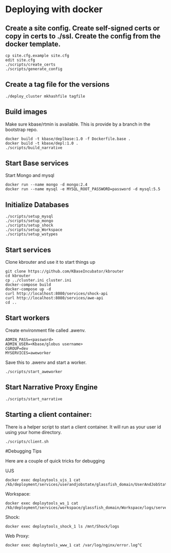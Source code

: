 # Deploying with docker

## Create a site config.  Create self-signed certs or copy in certs to ./ssl.  Create the config from the docker template.

    cp site.cfg.example site.cfg
    edit site.cfg
    ./scripts/create_certs
    ./scripts/generate_config

## Create a tag file for the versions

    ./deploy_cluster mkhashfile tagfile

## Build images

Make sure kbase/rtmin is available. This is provide by a branch in the bootstrap repo.

    docker build -t kbase/deplbase:1.0 -f Dockerfile.base .
    docker build -t kbase/depl:1.0 .
    ./scripts/build_narrative

## Start Base services

Start Mongo and mysql

    docker run --name mongo -d mongo:2.4
    docker run --name mysql -e MYSQL_ROOT_PASSWORD=password -d mysql:5.5

## Initialize Databases

    ./scripts/setup_mysql
    ./scripts/setup_mongo
    ./scripts/setup_shock
    ./scripts/setup_Workspace
    ./scripts/setup_wstypes    

## Start services

Clone kbrouter and use it to start things up

    git clone https://github.com/KBaseIncubator/kbrouter
    cd kbrouter
    cp ../cluster.ini cluster.ini
    docker-compose build
    docker-compose up -d
    curl http://localhost:8080/services/shock-api
    curl http://localhost:8080/services/awe-api
    cd ..

## Start workers

Create environment file called .awenv.

    ADMIN_PASS=<password>
    ADMIN_USER=<Kbase/globus username>
    CGROUP=dev
    MYSERVICES=aweworker

Save this to .awenv and start a worker.

    ./scripts/start_aweworker


## Start Narrative Proxy Engine

    ./scripts/start_narrative

## Starting a client container:

There is a helper script to start a client container.  It will run as your user id using your home directory.

    ./scripts/client.sh

#Debugging Tips

Here are a couple of quick tricks for debugging

UJS

    docker exec deploytools_ujs_1 cat /kb/deployment/services/userandjobstate/glassfish_domain/UserAndJobState/logs/server.log

Workspace:

    docker exec deploytools_ws_1 cat /kb/deployment/services/workspace/glassfish_domain/Workspace/logs/server.log

Shock:

    docker exec deploytools_shock_1 ls /mnt/Shock/logs

Web Proxy:

    docker exec deploytools_www_1 cat /var/log/nginx/error.log^C

